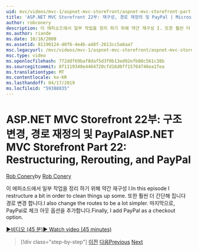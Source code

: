 ```yaml
---
uid: mvc/videos/mvc-1/aspnet-mvc-storefront/aspnet-mvc-storefront-part-22-restructuring-rerouting-and-paypal
title: 'ASP.NET MVC Storefront 22부: 재구성, 경로 재정의 및 PayPal | Microsoft Docs'
author: robconery
description: 이 에피소드에서 일부 작업을 정리 하기 위해 약간 재구성 I. 또한 훨씬 더 간단해 집니다 경로 변경 합니다. 마지막으로, PayPal을 체크 아웃 옵션 매개 변수를 추가 하는 중...
ms.author: riande
ms.date: 10/16/2008
ms.assetid: 81190124-d0f6-4e4b-a48f-2613cc5a6aa7
msc.legacyurl: /mvc/videos/mvc-1/aspnet-mvc-storefront/aspnet-mvc-storefront-part-22-restructuring-rerouting-and-paypal
msc.type: video
ms.openlocfilehash: 772ddf69baf8daf5d3f0b13ed92efb80c561c38b
ms.sourcegitcommit: 0f1119340e4464720cfd16d0ff15764746ea1fea
ms.translationtype: MT
ms.contentlocale: ko-KR
ms.lasthandoff: 04/17/2019
ms.locfileid: "59388835"
---
```

# <a name="aspnet-mvc-storefront-part-22-restructuring-rerouting-and-paypal"></a><span data-ttu-id="4705a-105">ASP.NET MVC Storefront 22부: 구조 변경, 경로 재정의 및 PayPal</span><span class="sxs-lookup"><span data-stu-id="4705a-105">ASP.NET MVC Storefront Part 22: Restructuring, Rerouting, and PayPal</span></span>

<span data-ttu-id="4705a-106">[Rob Conery](https://github.com/robconery)</span><span class="sxs-lookup"><span data-stu-id="4705a-106">by [Rob Conery](https://github.com/robconery)</span></span>

<span data-ttu-id="4705a-107">이 에피소드에서 일부 작업을 정리 하기 위해 약간 재구성 I.</span><span class="sxs-lookup"><span data-stu-id="4705a-107">In this episode I restructure a bit in order to clean things up some.</span></span> <span data-ttu-id="4705a-108">또한 훨씬 더 간단해 집니다 경로 변경 합니다.</span><span class="sxs-lookup"><span data-stu-id="4705a-108">I also change the routes to be a lot simpler.</span></span> <span data-ttu-id="4705a-109">마지막으로, PayPal로 체크 아웃 옵션을 추가합니다.</span><span class="sxs-lookup"><span data-stu-id="4705a-109">Finally, I add PayPal as a checkout option.</span></span>

[<span data-ttu-id="4705a-110">&#9654;비디오 (45 분)</span><span class="sxs-lookup"><span data-stu-id="4705a-110">&#9654; Watch video (45 minutes)</span></span>](https://channel9.msdn.com/Blogs/ASP-NET-Site-Videos/aspnet-mvc-storefront-part-22-restructuring-rerouting-and-paypal)

> [!div class="step-by-step"]
> <span data-ttu-id="4705a-111">[이전](aspnet-mvc-storefront-part-21-order-manager-and-personalization.md)
> [다음](aspnet-mvc-storefront-part-23-getting-started-with-domain-driven-design.md)</span><span class="sxs-lookup"><span data-stu-id="4705a-111">[Previous](aspnet-mvc-storefront-part-21-order-manager-and-personalization.md)
[Next](aspnet-mvc-storefront-part-23-getting-started-with-domain-driven-design.md)</span></span>
